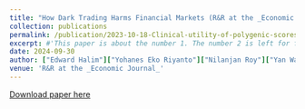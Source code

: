 ```yaml
---
title: "How Dark Trading Harms Financial Markets (R&R at the _Economic Journal_)"
collection: publications
permalink: /publication/2023-10-18-Clinical-utility-of-polygenic-scores-for-cardiometabolic-disease-in-Arabs
excerpt: #'This paper is about the number 1. The number 2 is left for future work.'
date: 2024-09-30
author: ["Edward Halim"]["Yohanes Eko Riyanto"]["Nilanjan Roy"]["Yan Wang"]
venue: 'R&R at the _Economic Journal_'
---
```

[Download paper here]((https://papers.ssrn.com/sol3/papers.cfm?abstract_id=4602225#:~:text=When%20information%20is%20diffused%2C%20dark,between%20informed%20and%20uninformed%20traders.))
